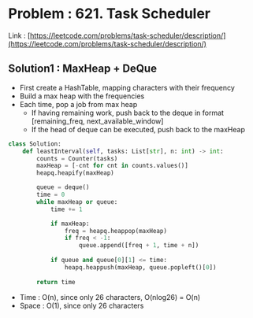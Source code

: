 # Problem : 621. Task Scheduler
Link : [https://leetcode.com/problems/task-scheduler/description/](https://leetcode.com/problems/task-scheduler/description/)

## Solution1 : MaxHeap + DeQue
- First create a HashTable, mapping characters with their frequency
- Build a max heap with the frequencies
- Each time, pop a job from max heap
  - If having remaining work, push back to the deque in format \[remaining_freq, next_available_window\]
  - If the head of deque can be executed, push back to the maxHeap
```python
class Solution:
    def leastInterval(self, tasks: List[str], n: int) -> int:
        counts = Counter(tasks)
        maxHeap = [-cnt for cnt in counts.values()]
        heapq.heapify(maxHeap)

        queue = deque()
        time = 0
        while maxHeap or queue:
            time += 1

            if maxHeap:
                freq = heapq.heappop(maxHeap)
                if freq < -1:
                    queue.append([freq + 1, time + n])
            
            if queue and queue[0][1] <= time:
                heapq.heappush(maxHeap, queue.popleft()[0])
        
        return time
```
- Time : O(n), since only 26 characters, O(nlog26) = O(n)
- Space : O(1), since only 26 characters
